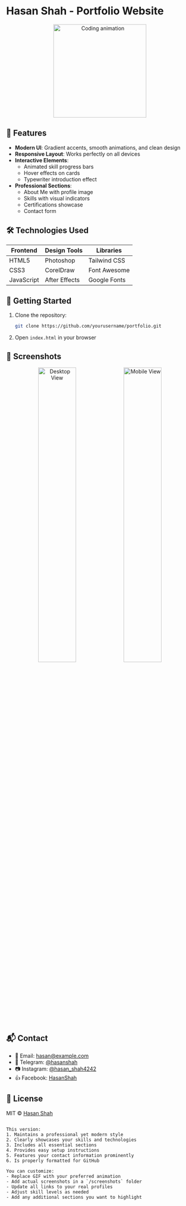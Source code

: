 
# Hasan Shah - Portfolio Website

<div align="center">
  <img src="https://media.giphy.com/media/juua9i2c2fA0AIp2iq/giphy.gif" width="250" alt="Coding animation">
</div>

## 🌟 Features

- **Modern UI**: Gradient accents, smooth animations, and clean design
- **Responsive Layout**: Works perfectly on all devices
- **Interactive Elements**:
  - Animated skill progress bars
  - Hover effects on cards
  - Typewriter introduction effect
- **Professional Sections**:
  - About Me with profile image
  - Skills with visual indicators
  - Certifications showcase
  - Contact form

## 🛠️ Technologies Used

| Frontend       | Design Tools      | Libraries        |
|----------------|-------------------|------------------|
| HTML5          | Photoshop         | Tailwind CSS     |
| CSS3           | CorelDraw         | Font Awesome     |
| JavaScript     | After Effects     | Google Fonts     |

## 🚀 Getting Started

1. Clone the repository:
   ```bash
   git clone https://github.com/yourusername/portfolio.git
   ```
2. Open `index.html` in your browser

## 📸 Screenshots

<div align="center">
  <img src="https://i.postimg.cc/XvNZ3RZt/desktop-view.png" width="45%" alt="Desktop View">
  <img src="https://i.postimg.cc/VvFQYV0H/mobile-view.jpg" width="45%" alt="Mobile View">
</div>

## 📬 Contact

- 📧 Email: [hasan@example.com](mailto:hasan@example.com)
- 📱 Telegram: [@hasanshah](https://t.me/hasanshah)
- 📷 Instagram: [@hasan_shah4242](https://instagram.com/hasan_shah4242)
- 👍 Facebook: [HasanShah](https://facebook.com/HasanShah)

## 📜 License

MIT © [Hasan Shah](https://github.com/iktiger-developer)
```

This version:
1. Maintains a professional yet modern style
2. Clearly showcases your skills and technologies
3. Includes all essential sections
4. Provides easy setup instructions
5. Features your contact information prominently
6. Is properly formatted for GitHub

You can customize:
- Replace GIF with your preferred animation
- Add actual screenshots in a `/screenshots` folder
- Update all links to your real profiles
- Adjust skill levels as needed
- Add any additional sections you want to highlight
